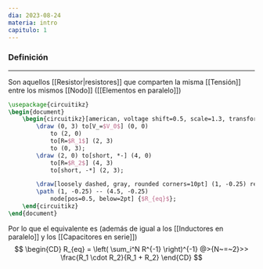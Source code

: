 ```yaml
---
dia: 2023-08-24
materia: intro
capitulo: 1
---
```

### Definición
---
Son aquellos [[Resistor|resistores]] que comparten la misma [[Tensión]] entre los mismos [[Nodo]] ([[Elementos en paralelo]])

```tikz
\usepackage{circuitikz} 
\begin{document} 
	\begin{circuitikz}[american, voltage shift=0.5, scale=1.3, transform shape, thick]
		\draw (0, 3) to[V_=$V_0$] (0, 0)
			to (2, 0)
			to[R=$R_1$] (2, 3)
			to (0, 3);
		\draw (2, 0) to[short, *-] (4, 0)
			to[R=$R_2$] (4, 3)
			to[short, -*] (2, 3);

		\draw[loosely dashed, gray, rounded corners=10pt] (1, -0.25) rectangle (4.5, 3.25);
		\path (1, -0.25) -- (4.5, -0.25)
			node[pos=0.5, below=2pt] {$R_{eq}$};
	\end{circuitikz}
\end{document}
```

Por lo que el equivalente es  (además de igual a los [[Inductores en paralelo]] y los [[Capacitores en serie]]) $$ \begin{CD} 
	R_{eq} = \left( \sum_i^N R^{-1} \right)^{-1} @>{N~=~2}>> \frac{R_1 \cdot R_2}{R_1 + R_2}
\end{CD} $$
